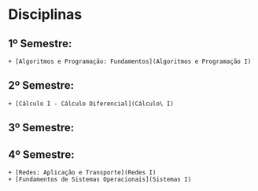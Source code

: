 # Disciplinas

## 1º Semestre:
    + [Algoritmos e Programação: Fundamentos](Algoritmos e Programação I)
## 2º Semestre:
    + [Cálculo I - Cálculo Diferencial](Cálculo\ I)
## 3º Semestre:

## 4º Semestre:
    + [Redes: Aplicação e Transporte](Redes I)
    + [Fundamentos de Sistemas Operacionais](Sistemas I)

